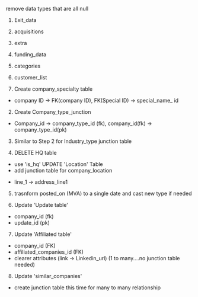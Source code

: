 remove data types that are all null
1) Exit_data
2) acquisitions 
3) extra 
4) funding_data
5) categories
6) customer_list



1) Create company_specialty table 
* company ID  -> FK(company ID), FK(Special ID) -> special_name_ id

2) Create Company_type_junction
* Company_id -> company_type_id (fk), company_id(fk) -> company_type_id(pk)

3) Similar to Step 2 for Industry_type junction table

4) DELETE HQ table
* use 'is_hq' 
  UPDATE 'Location' Table
* add junction table for company_location
- line_1 -> address_line1

5) trasnform posted_on (MVA) to a single date and cast new type if needed

6) Update 'Update table'
* company_id (fk)
* update_id (pk)


7) Update 'Affiliated table'
* company_id (FK)
* affiliated_companies_id (FK)
* clearer attributes (link -> Linkedin_url)
(1 to many....no junction table needed)


8) Update 'similar_companies'
* create junction table this time for many to many relationship


